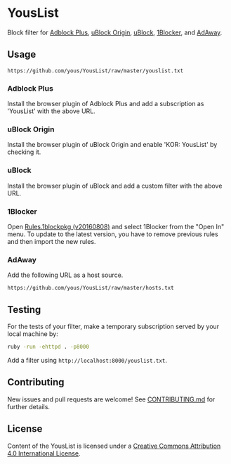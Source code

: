 # YousList

Block filter for [Adblock Plus][], [uBlock Origin][], [uBlock][], [1Blocker][],
and [AdAway][].

[Adblock Plus]: https://adblockplus.org/
[uBlock Origin]: https://github.com/gorhill/uBlock
[uBlock]: https://github.com/chrisaljoudi/uBlock
[1Blocker]: http://1blocker.com/
[AdAway]: https://github.com/Free-Software-for-Android/AdAway

## Usage

```
https://github.com/yous/YousList/raw/master/youslist.txt
```

### Adblock Plus

Install the browser plugin of Adblock Plus and add a subscription as 'YousList' with the above URL.

### uBlock Origin

Install the browser plugin of uBlock Origin and enable 'KOR: YousList' by checking it.

### uBlock

Install the browser plugin of uBlock and add a custom filter with the above URL.

### 1Blocker

Open [Rules.1blockpkg (v20160808)][Rules.1blockpkg] and select 1Blocker from the
"Open In" menu. To update to the latest version, you have to remove previous
rules and then import the new rules.

[Rules.1blockpkg]: https://cdn.rawgit.com/yous/YousList/v20160808/Rules.1blockpkg

### AdAway

Add the following URL as a host source.

```
https://github.com/yous/YousList/raw/master/hosts.txt
```

## Testing

For the tests of your filter, make a temporary subscription served by your local machine by:

``` sh
ruby -run -ehttpd . -p8000
```

Add a filter using `http://localhost:8000/youslist.txt`.

## Contributing

New issues and pull requests are welcome! See [CONTRIBUTING.md](CONTRIBUTING.md) for further details.

## License

Content of the YousList is licensed under a [Creative Commons Attribution 4.0 International License](http://creativecommons.org/licenses/by/4.0/).
